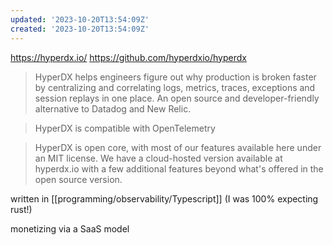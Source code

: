 ```yaml
---
updated: '2023-10-20T13:54:09Z'
created: '2023-10-20T13:54:09Z'
---
```

https://hyperdx.io/
https://github.com/hyperdxio/hyperdx

> HyperDX helps engineers figure out why production is broken faster by centralizing and correlating logs, metrics, traces, exceptions and session replays in one place. An open source and developer-friendly alternative to Datadog and New Relic.

> HyperDX is compatible with OpenTelemetry

> HyperDX is open core, with most of our features available here under an MIT license. We have a cloud-hosted version available at hyperdx.io with a few additional features beyond what's offered in the open source version.

written in [[programming/observability/Typescript]] (I was 100% expecting rust!)

monetizing via a SaaS model